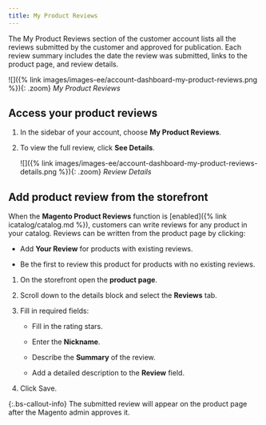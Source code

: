 ```yaml
---
title: My Product Reviews
---
```


The My Product Reviews section of the customer account lists all the reviews submitted by the customer and approved for publication. Each review summary includes the date the review was submitted, links to the product page, and review details.

![]({% link images/images-ee/account-dashboard-my-product-reviews.png %}){: .zoom}
_My Product Reviews_

## Access your product reviews

1. In the sidebar of your account, choose **My Product Reviews**.

1. To view the full review, click **See Details**.

    ![]({% link images/images-ee/account-dashboard-my-product-reviews-details.png %}){: .zoom}
    _Review Details_

## Add product review from the storefront

When the **Magento Product Reviews** function is [enabled]({% link icatalog/catalog.md %}), customers can write reviews for any product in your catalog. Reviews can be written from the product page by clicking:

   - Add **Your Review** for products with existing reviews.

   - Be the first to review this product for products with no existing reviews.

1. On the storefront open the **product page**.

1. Scroll down to the details block and select the **Reviews** tab.

1. Fill in required fields:

   - Fill in the rating stars.

   - Enter the **Nickname**.

   - Describe the **Summary** of the review.

   - Add a detailed description to the **Review** field.

1. Click <span class="btn">Save<span>.

{:.bs-callout-info}
The submitted review will appear on the product page after the Magento admin approves it.